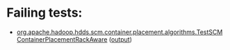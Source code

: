 # Failing tests: 

 * [org.apache.hadoop.hdds.scm.container.placement.algorithms.TestSCMContainerPlacementRackAware](/tmp/log/pr/pr-hdds-2149-49mjk/unit/workdir/hadoop-hdds/server-scm/org.apache.hadoop.hdds.scm.container.placement.algorithms.TestSCMContainerPlacementRackAware.txt) ([output](/tmp/log/pr/pr-hdds-2149-49mjk/unit/workdir/hadoop-hdds/server-scm/org.apache.hadoop.hdds.scm.container.placement.algorithms.TestSCMContainerPlacementRackAware-output.txt/))
